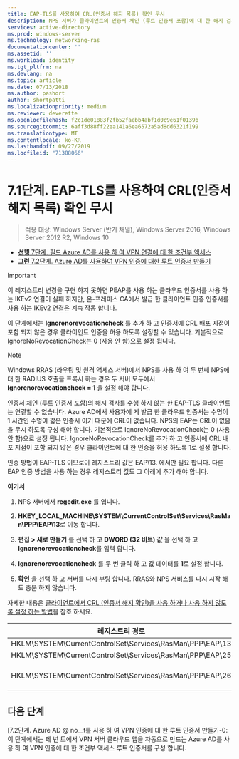 ```yaml
---
title: EAP-TLS를 사용하여 CRL(인증서 해지 목록) 확인 무시
description: NPS 서버가 클라이언트의 인증서 체인 (루트 인증서 포함)에 대 한 해지 검사를 완료 하 고 인증서가 해지 되었는지 확인 하지 않는 한 EAP-TLS 클라이언트는 연결할 수 없습니다.
services: active-directory
ms.prod: windows-server
ms.technology: networking-ras
documentationcenter: ''
ms.assetid: ''
ms.workload: identity
ms.tgt_pltfrm: na
ms.devlang: na
ms.topic: article
ms.date: 07/13/2018
ms.author: pashort
author: shortpatti
ms.localizationpriority: medium
ms.reviewer: deverette
ms.openlocfilehash: f2c1de01883f2fb52faebb4abf1d0c9e61f0139b
ms.sourcegitcommit: 6aff3d88ff22ea141a6ea6572a5ad8dd6321f199
ms.translationtype: MT
ms.contentlocale: ko-KR
ms.lasthandoff: 09/27/2019
ms.locfileid: "71388066"
---
```

# <a name="step-71-configure-eap-tls-to-ignore-certificate-revocation-list-crl-checking"></a>7\.1단계. EAP-TLS를 사용하여 CRL(인증서 해지 목록) 확인 무시

>적용 대상: Windows Server (반기 채널), Windows Server 2016, Windows Server 2012 R2, Windows 10

- [**선행** 7단계. 필드 Azure AD를 사용 하 여 VPN 연결에 대 한 조건부 액세스](ad-ca-vpn-connectivity-windows10.md)
- [**그런** 7.2단계. Azure AD를 사용하여 VPN 인증에 대한 루트 인증서 만들기](vpn-create-root-cert-for-vpn-auth-azure-ad.md)

>[!IMPORTANT]
>이 레지스트리 변경을 구현 하지 못하면 PEAP를 사용 하는 클라우드 인증서를 사용 하는 IKEv2 연결이 실패 하지만, 온-프레미스 CA에서 발급 한 클라이언트 인증 인증서를 사용 하는 IKEv2 연결은 계속 작동 합니다.

이 단계에서는 **Ignorenorevocationcheck** 를 추가 하 고 인증서에 CRL 배포 지점이 포함 되지 않은 경우 클라이언트 인증을 허용 하도록 설정할 수 있습니다. 기본적으로 IgnoreNoRevocationCheck는 0 (사용 안 함)으로 설정 됩니다.

>[!NOTE]
>Windows RRAS (라우팅 및 원격 액세스 서버)에서 NPS를 사용 하 여 두 번째 NPS에 대 한 RADIUS 호출을 프록시 하는 경우 두 서버 모두에서 **Ignorenorevocationcheck = 1** 을 설정 해야 합니다.

인증서 체인 (루트 인증서 포함)의 해지 검사를 수행 하지 않는 한 EAP-TLS 클라이언트는 연결할 수 없습니다. Azure AD에서 사용자에 게 발급 한 클라우드 인증서는 수명이 1 시간인 수명이 짧은 인증서 이기 때문에 CRL이 없습니다. NPS의 EAP는 CRL이 없음을 무시 하도록 구성 해야 합니다. 기본적으로 IgnoreNoRevocationCheck는 0 (사용 안 함)으로 설정 됩니다. IgnoreNoRevocationCheck를 추가 하 고 인증서에 CRL 배포 지점이 포함 되지 않은 경우 클라이언트에 대 한 인증을 허용 하도록 1로 설정 합니다. 

인증 방법이 EAP-TLS 이므로이 레지스트리 값은 EAP\13. 에서만 필요 합니다. 다른 EAP 인증 방법을 사용 하는 경우 레지스트리 값도 그 아래에 추가 해야 합니다. 

**여기서**

1. NPS 서버에서 **regedit.exe** 를 엽니다.

2. **HKEY_LOCAL_MACHINE\SYSTEM\CurrentControlSet\Services\RasMan\PPP\EAP\13**로 이동 합니다.

3. **편집 > 새로 만들기** 를 선택 하 고 **DWORD (32 비트) 값** 을 선택 하 고 **Ignorenorevocationcheck**를 입력 합니다.

4. **Ignorenorevocationcheck** 를 두 번 클릭 하 고 값 데이터를 **1**로 설정 합니다.

5. **확인** 을 선택 하 고 서버를 다시 부팅 합니다. RRAS와 NPS 서비스를 다시 시작 해도 충분 하지 않습니다.

자세한 내용은 [클라이언트에서 CRL (인증서 해지 확인)을 사용 하거나 사용 하지 않도록 설정 하는 방법](https://technet.microsoft.com/library/bb680540.aspx)을 참조 하세요.


|레지스트리 경로  |EAP 확장  |
|---------|---------|
|HKLM\SYSTEM\CurrentControlSet\Services\RasMan\PPP\EAP\13     |EAP-TLS         |
|HKLM\SYSTEM\CurrentControlSet\Services\RasMan\PPP\EAP\25     |PEAP         |
|HKLM\SYSTEM\CurrentControlSet\Services\RasMan\PPP\EAP\26     |EAP-MSCHAP v2         |

## <a name="next-steps"></a>다음 단계

[7.2단계. Azure AD @ no__t를 사용 하 여 VPN 인증에 대 한 루트 인증서 만들기-0: 이 단계에서는 테 넌 트에서 VPN 서버 클라우드 앱을 자동으로 만드는 Azure AD를 사용 하 여 VPN 인증에 대 한 조건부 액세스 루트 인증서를 구성 합니다.
